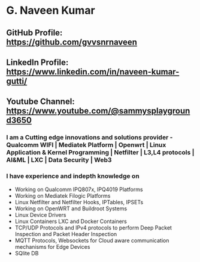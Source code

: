 # G. Naveen Kumar
## GitHub Profile: https://github.com/gvvsnrnaveen
## LinkedIn Profile: https://www.linkedin.com/in/naveen-kumar-gutti/
## Youtube Channel: https://www.youtube.com/@sammysplayground3650


### I am a Cutting edge innovations and solutions provider - Qualcomm WIFI | Mediatek Platform | Openwrt | Linux Application & Kernel Programming | Netfilter | L3,L4 protocols | AI&ML | LXC | Data Security | Web3
### I have experience and indepth knowledge on
<ul>
<li> Working on Qualcomm IPQ807x, IPQ4019 Platforms</li>
<li> Working on Mediatek Filogic Platforms</li>
<li> Linux Netfilter and Netfilter Hooks, IPTables, IPSETs</li>
<li> Working on OpenWRT and Buildroot Systems</li>
<li> Linux Device Drivers</li>
<li> Linux Containers LXC and Docker Containers</li>
<li> TCP/UDP Protocols and IPv4 protocols to perform Deep Packet Inspection and Packet Header Inspection</li>
<li> MQTT Protocols, Websockets for Cloud aware communication mechanisms for Edge Devices</li>
<li> SQlite DB </li>
</ul>

